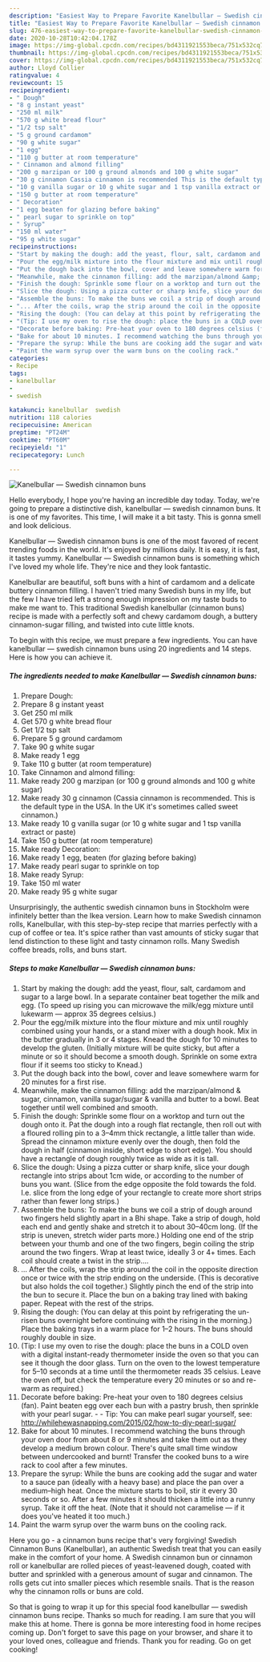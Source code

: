 ```yaml
---
description: "Easiest Way to Prepare Favorite Kanelbullar — Swedish cinnamon buns"
title: "Easiest Way to Prepare Favorite Kanelbullar — Swedish cinnamon buns"
slug: 476-easiest-way-to-prepare-favorite-kanelbullar-swedish-cinnamon-buns
date: 2020-10-28T10:42:04.178Z
image: https://img-global.cpcdn.com/recipes/bd4311921553beca/751x532cq70/kanelbullar-swedish-cinnamon-buns-recipe-main-photo.jpg
thumbnail: https://img-global.cpcdn.com/recipes/bd4311921553beca/751x532cq70/kanelbullar-swedish-cinnamon-buns-recipe-main-photo.jpg
cover: https://img-global.cpcdn.com/recipes/bd4311921553beca/751x532cq70/kanelbullar-swedish-cinnamon-buns-recipe-main-photo.jpg
author: Lloyd Collier
ratingvalue: 4
reviewcount: 15
recipeingredient:
- " Dough"
- "8 g instant yeast"
- "250 ml milk"
- "570 g white bread flour"
- "1/2 tsp salt"
- "5 g ground cardamom"
- "90 g white sugar"
- "1 egg"
- "110 g butter at room temperature"
- " Cinnamon and almond filling"
- "200 g marzipan or 100 g ground almonds and 100 g white sugar"
- "30 g cinnamon Cassia cinnamon is recommended This is the default type in the USA In the UK its sometimes called sweet cinnamon"
- "10 g vanilla sugar or 10 g white sugar and 1 tsp vanilla extract or paste"
- "150 g butter at room temperature"
- " Decoration"
- "1 egg beaten for glazing before baking"
- " pearl sugar to sprinkle on top"
- " Syrup"
- "150 ml water"
- "95 g white sugar"
recipeinstructions:
- "Start by making the dough: add the yeast, flour, salt, cardamom and sugar to a large bowl. In a separate container beat together the milk and egg. (To speed up rising you can microwave the milk/egg mixture until lukewarm — approx 35 degrees celsius.)"
- "Pour the egg/milk mixture into the flour mixture and mix until roughly combined using your hands, or a stand mixer with a dough hook. Mix in the butter gradually in 3 or 4 stages. Knead the dough for 10 minutes to develop the gluten. (Initially mixture will be quite sticky, but after a minute or so it should become a smooth dough. Sprinkle on some extra flour if it seems too sticky to Knead.)"
- "Put the dough back into the bowl, cover and leave somewhere warm for 20 minutes for a first rise."
- "Meanwhile, make the cinnamon filling: add the marzipan/almond &amp; sugar, cinnamon, vanilla sugar/sugar &amp; vanilla and butter to a bowl. Beat together until well combined and smooth."
- "Finish the dough: Sprinkle some flour on a worktop and turn out the dough onto it. Pat the dough into a rough flat rectangle, then roll out with a floured rolling pin to a 3–4mm thick rectangle, a little taller than wide. Spread the cinnamon mixture evenly over the dough, then fold the dough in half (cinnamon inside, short edge to short edge). You should have a rectangle of dough roughly twice as wide as it is tall."
- "Slice the dough: Using a pizza cutter or sharp knife, slice your dough rectangle into strips about 1cm wide, or according to the number of buns you want. (Slice from the edge opposite the fold towards the fold. I.e. slice from the long edge of your rectangle to create more short strips rather than fewer long strips.)"
- "Assemble the buns: To make the buns we coil a strip of dough around two fingers held slightly apart in a Bhi shape. Take a strip of dough, hold each end and gently shake and stretch it to about 30–40cm long. (If the strip is uneven, stretch wider parts more.) Holding one end of the strip between your thumb and one of the two fingers, begin coiling the strip around the two fingers. Wrap at least twice, ideally 3 or 4+ times. Each coil should create a twist in the strip...."
- "... After the coils, wrap the strip around the coil in the opposite direction once or twice with the strip ending on the underside. (This is decorative but also holds the coil together.) Slightly pinch the end of the strip into the bun to secure it. Place the bun on a baking tray lined with baking paper. Repeat with the rest of the strips."
- "Rising the dough: (You can delay at this point by refrigerating the un-risen buns overnight before continuing with the rising in the morning.) Place the baking trays in a warm place for 1–2 hours. The buns should roughly double in size."
- "(Tip: I use my oven to rise the dough: place the buns in a COLD oven with a digital instant-ready thermometer inside the oven so that you can see it though the door glass. Turn on the oven to the lowest temperature for 5–10 seconds at a time until the thermometer reads 35 celsius. Leave the oven off, but check the temperature every 20 minutes or so and re-warm as required.)"
- "Decorate before baking: Pre-heat your oven to 180 degrees celsius (fan). Paint beaten egg over each bun with a pastry brush, then sprinkle with your pearl sugar.   Tip: You can make pearl sugar yourself, see: http://whilehewasnapping.com/2015/02/how-to-diy-pearl-sugar/"
- "Bake for about 10 minutes. I recommend watching the buns through your oven door from about 8 or 9 minutes and take them out as they develop a medium brown colour. There&#39;s quite small time window between undercooked and burnt! Transfer the cooked buns to a wire rack to cool after a few minutes."
- "Prepare the syrup: While the buns are cooking add the sugar and water to a sauce pan (ideally with a heavy base) and place the pan over a medium–high heat. Once the mixture starts to boil, stir it every 30 seconds or so. After a few minutes it should thicken a little into a runny syrup. Take it off the heat. (Note that it should not caramelise — if it does you&#39;ve heated it too much.)"
- "Paint the warm syrup over the warm buns on the cooling rack."
categories:
- Recipe
tags:
- kanelbullar
- 
- swedish

katakunci: kanelbullar  swedish 
nutrition: 118 calories
recipecuisine: American
preptime: "PT24M"
cooktime: "PT60M"
recipeyield: "1"
recipecategory: Lunch

---
```



![Kanelbullar — Swedish cinnamon buns](https://img-global.cpcdn.com/recipes/bd4311921553beca/751x532cq70/kanelbullar-swedish-cinnamon-buns-recipe-main-photo.jpg)

Hello everybody, I hope you're having an incredible day today. Today, we're going to prepare a distinctive dish, kanelbullar — swedish cinnamon buns. It is one of my favorites. This time, I will make it a bit tasty. This is gonna smell and look delicious.

Kanelbullar — Swedish cinnamon buns is one of the most favored of recent trending foods in the world. It's enjoyed by millions daily. It is easy, it is fast, it tastes yummy. Kanelbullar — Swedish cinnamon buns is something which I've loved my whole life. They're nice and they look fantastic.

Kanelbullar are beautiful, soft buns with a hint of cardamom and a delicate buttery cinnamon filling. I haven&#39;t tried many Swedish buns in my life, but the few I have tried left a strong enough impression on my taste buds to make me want to. This traditional Swedish kanelbullar (cinnamon buns) recipe is made with a perfectly soft and chewy cardamom dough, a buttery cinnamon-sugar filling, and twisted into cute little knots.


To begin with this recipe, we must prepare a few ingredients. You can have kanelbullar — swedish cinnamon buns using 20 ingredients and 14 steps. Here is how you can achieve it.

<!--inarticleads1-->

##### The ingredients needed to make Kanelbullar — Swedish cinnamon buns:

1. Prepare  Dough:
1. Prepare 8 g instant yeast
1. Get 250 ml milk
1. Get 570 g white bread flour
1. Get 1/2 tsp salt
1. Prepare 5 g ground cardamom
1. Take 90 g white sugar
1. Make ready 1 egg
1. Take 110 g butter (at room temperature)
1. Take  Cinnamon and almond filling:
1. Make ready 200 g marzipan (or 100 g ground almonds and 100 g white sugar)
1. Make ready 30 g cinnamon (Cassia cinnamon is recommended. This is the default type in the USA. In the UK it&#39;s sometimes called sweet cinnamon.)
1. Make ready 10 g vanilla sugar (or 10 g white sugar and 1 tsp vanilla extract or paste)
1. Take 150 g butter (at room temperature)
1. Make ready  Decoration:
1. Make ready 1 egg, beaten (for glazing before baking)
1. Make ready  pearl sugar to sprinkle on top
1. Make ready  Syrup:
1. Take 150 ml water
1. Make ready 95 g white sugar


Unsurprisingly, the authentic swedish cinnamon buns in Stockholm were infinitely better than the Ikea version. Learn how to make Swedish cinnamon rolls, Kanelbullar, with this step-by-step recipe that marries perfectly with a cup of coffee or tea. It&#39;s spice rather than vast amounts of sticky sugar that lend distinction to these light and tasty cinnamon rolls. Many Swedish coffee breads, rolls, and buns start. 

<!--inarticleads2-->

##### Steps to make Kanelbullar — Swedish cinnamon buns:

1. Start by making the dough: add the yeast, flour, salt, cardamom and sugar to a large bowl. In a separate container beat together the milk and egg. (To speed up rising you can microwave the milk/egg mixture until lukewarm — approx 35 degrees celsius.)
1. Pour the egg/milk mixture into the flour mixture and mix until roughly combined using your hands, or a stand mixer with a dough hook. Mix in the butter gradually in 3 or 4 stages. Knead the dough for 10 minutes to develop the gluten. (Initially mixture will be quite sticky, but after a minute or so it should become a smooth dough. Sprinkle on some extra flour if it seems too sticky to Knead.)
1. Put the dough back into the bowl, cover and leave somewhere warm for 20 minutes for a first rise.
1. Meanwhile, make the cinnamon filling: add the marzipan/almond &amp; sugar, cinnamon, vanilla sugar/sugar &amp; vanilla and butter to a bowl. Beat together until well combined and smooth.
1. Finish the dough: Sprinkle some flour on a worktop and turn out the dough onto it. Pat the dough into a rough flat rectangle, then roll out with a floured rolling pin to a 3–4mm thick rectangle, a little taller than wide. Spread the cinnamon mixture evenly over the dough, then fold the dough in half (cinnamon inside, short edge to short edge). You should have a rectangle of dough roughly twice as wide as it is tall.
1. Slice the dough: Using a pizza cutter or sharp knife, slice your dough rectangle into strips about 1cm wide, or according to the number of buns you want. (Slice from the edge opposite the fold towards the fold. I.e. slice from the long edge of your rectangle to create more short strips rather than fewer long strips.)
1. Assemble the buns: To make the buns we coil a strip of dough around two fingers held slightly apart in a Bhi shape. Take a strip of dough, hold each end and gently shake and stretch it to about 30–40cm long. (If the strip is uneven, stretch wider parts more.) Holding one end of the strip between your thumb and one of the two fingers, begin coiling the strip around the two fingers. Wrap at least twice, ideally 3 or 4+ times. Each coil should create a twist in the strip....
1. ... After the coils, wrap the strip around the coil in the opposite direction once or twice with the strip ending on the underside. (This is decorative but also holds the coil together.) Slightly pinch the end of the strip into the bun to secure it. Place the bun on a baking tray lined with baking paper. Repeat with the rest of the strips.
1. Rising the dough: (You can delay at this point by refrigerating the un-risen buns overnight before continuing with the rising in the morning.) Place the baking trays in a warm place for 1–2 hours. The buns should roughly double in size.
1. (Tip: I use my oven to rise the dough: place the buns in a COLD oven with a digital instant-ready thermometer inside the oven so that you can see it though the door glass. Turn on the oven to the lowest temperature for 5–10 seconds at a time until the thermometer reads 35 celsius. Leave the oven off, but check the temperature every 20 minutes or so and re-warm as required.)
1. Decorate before baking: Pre-heat your oven to 180 degrees celsius (fan). Paint beaten egg over each bun with a pastry brush, then sprinkle with your pearl sugar.  -  - Tip: You can make pearl sugar yourself, see: http://whilehewasnapping.com/2015/02/how-to-diy-pearl-sugar/
1. Bake for about 10 minutes. I recommend watching the buns through your oven door from about 8 or 9 minutes and take them out as they develop a medium brown colour. There&#39;s quite small time window between undercooked and burnt! Transfer the cooked buns to a wire rack to cool after a few minutes.
1. Prepare the syrup: While the buns are cooking add the sugar and water to a sauce pan (ideally with a heavy base) and place the pan over a medium–high heat. Once the mixture starts to boil, stir it every 30 seconds or so. After a few minutes it should thicken a little into a runny syrup. Take it off the heat. (Note that it should not caramelise — if it does you&#39;ve heated it too much.)
1. Paint the warm syrup over the warm buns on the cooling rack.


Here you go - a cinnamon buns recipe that&#39;s very forgiving! Swedish Cinnamon Buns (Kanelbullar), an authentic Swedish treat that you can easily make in the comfort of your home. A Swedish cinnamon bun or cinnamon roll or kanelbullar are rolled pieces of yeast-leavened dough, coated with butter and sprinkled with a generous amount of sugar and cinnamon. The rolls gets cut into smaller pieces which resemble snails. That is the reason why the cinnamon rolls or buns are cold. 

So that is going to wrap it up for this special food kanelbullar — swedish cinnamon buns recipe. Thanks so much for reading. I am sure that you will make this at home. There is gonna be more interesting food in home recipes coming up. Don't forget to save this page on your browser, and share it to your loved ones, colleague and friends. Thank you for reading. Go on get cooking!

